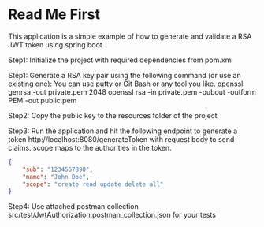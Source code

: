 # Read Me First
This application is a simple example of how to generate and validate a RSA JWT token using spring boot

Step1:
Initialize the project with required dependencies from pom.xml

Step1: Generate a RSA key pair using the following command (or use an existing one): You can use putty or Git Bash or any tool you like.
openssl genrsa -out private.pem 2048
openssl rsa -in private.pem -pubout -outform PEM -out public.pem

Step2: Copy the public key to the resources folder of the project

Step3: Run the application and hit the following endpoint to generate a token
http://localhost:8080/generateToken with request body to send claims. scope maps to the authorities in the token.
```json
{
    "sub": "1234567890",
    "name": "John Doe",
    "scope": "create read update delete all"
}
```

Step4: Use attached postman collection src/test/JwtAuthorization.postman_collection.json for your tests




